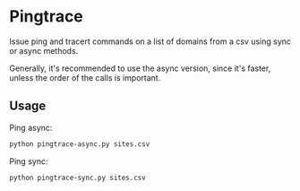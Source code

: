 # Pingtrace

Issue ping and tracert commands on a list of domains from a csv using sync or async methods.

Generally, it's recommended to use the async version, since it's faster, unless the order of the calls is important.

## Usage

Ping async:

```bash
python pingtrace-async.py sites.csv
```

Ping sync:

```bash
python pingtrace-sync.py sites.csv
```

